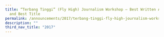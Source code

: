 ```yaml
---
title: “Terbang Tinggi” (Fly High) Journalism Workshop – Best Written Article
  and Best Title
permalink: /announcements/2017/terbang-tinggi-fly-high-journalism-workshop-best-written-article-and-best-title/
description: ""
third_nav_title: "2017"
---
```

